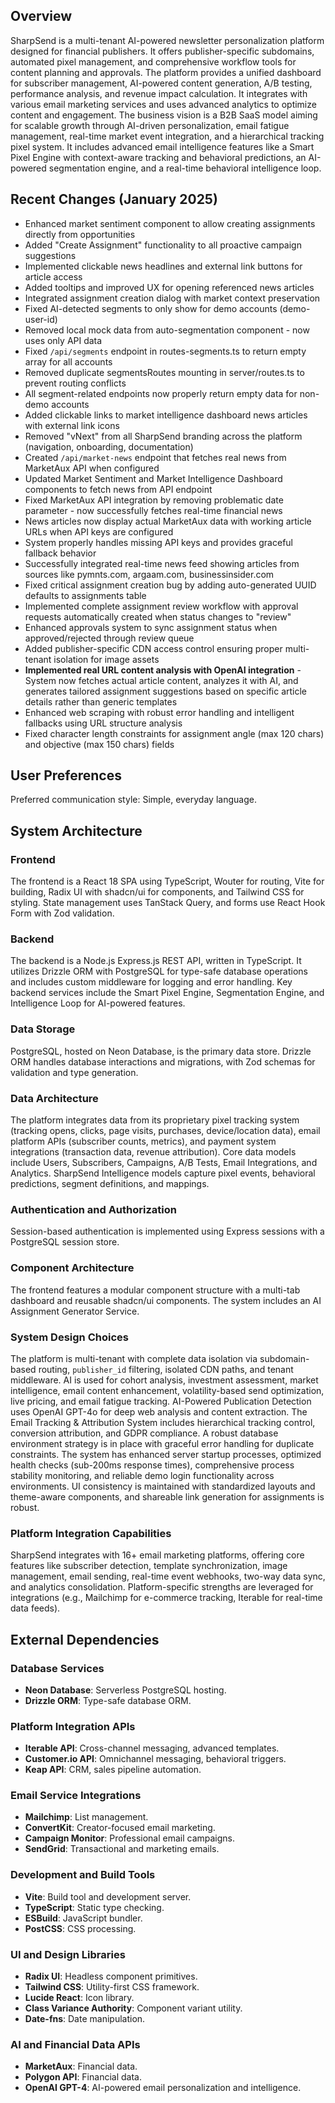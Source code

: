 ## Overview

SharpSend is a multi-tenant AI-powered newsletter personalization platform designed for financial publishers. It offers publisher-specific subdomains, automated pixel management, and comprehensive workflow tools for content planning and approvals. The platform provides a unified dashboard for subscriber management, AI-powered content generation, A/B testing, performance analysis, and revenue impact calculation. It integrates with various email marketing services and uses advanced analytics to optimize content and engagement. The business vision is a B2B SaaS model aiming for scalable growth through AI-driven personalization, email fatigue management, real-time market event integration, and a hierarchical tracking pixel system. It includes advanced email intelligence features like a Smart Pixel Engine with context-aware tracking and behavioral predictions, an AI-powered segmentation engine, and a real-time behavioral intelligence loop.

## Recent Changes (January 2025)
- Enhanced market sentiment component to allow creating assignments directly from opportunities
- Added "Create Assignment" functionality to all proactive campaign suggestions
- Implemented clickable news headlines and external link buttons for article access
- Added tooltips and improved UX for opening referenced news articles
- Integrated assignment creation dialog with market context preservation
- Fixed AI-detected segments to only show for demo accounts (demo-user-id)
- Removed local mock data from auto-segmentation component - now uses only API data
- Fixed `/api/segments` endpoint in routes-segments.ts to return empty array for all accounts
- Removed duplicate segmentsRoutes mounting in server/routes.ts to prevent routing conflicts
- All segment-related endpoints now properly return empty data for non-demo accounts
- Added clickable links to market intelligence dashboard news articles with external link icons
- Removed "vNext" from all SharpSend branding across the platform (navigation, onboarding, documentation)
- Created `/api/market-news` endpoint that fetches real news from MarketAux API when configured
- Updated Market Sentiment and Market Intelligence Dashboard components to fetch news from API endpoint
- Fixed MarketAux API integration by removing problematic date parameter - now successfully fetches real-time financial news
- News articles now display actual MarketAux data with working article URLs when API keys are configured
- System properly handles missing API keys and provides graceful fallback behavior
- Successfully integrated real-time news feed showing articles from sources like pymnts.com, argaam.com, businessinsider.com
- Fixed critical assignment creation bug by adding auto-generated UUID defaults to assignments table
- Implemented complete assignment review workflow with approval requests automatically created when status changes to "review"
- Enhanced approvals system to sync assignment status when approved/rejected through review queue
- Added publisher-specific CDN access control ensuring proper multi-tenant isolation for image assets
- **Implemented real URL content analysis with OpenAI integration** - System now fetches actual article content, analyzes it with AI, and generates tailored assignment suggestions based on specific article details rather than generic templates
- Enhanced web scraping with robust error handling and intelligent fallbacks using URL structure analysis
- Fixed character length constraints for assignment angle (max 120 chars) and objective (max 150 chars) fields

## User Preferences

Preferred communication style: Simple, everyday language.

## System Architecture

### Frontend

The frontend is a React 18 SPA using TypeScript, Wouter for routing, Vite for building, Radix UI with shadcn/ui for components, and Tailwind CSS for styling. State management uses TanStack Query, and forms use React Hook Form with Zod validation.

### Backend

The backend is a Node.js Express.js REST API, written in TypeScript. It utilizes Drizzle ORM with PostgreSQL for type-safe database operations and includes custom middleware for logging and error handling. Key backend services include the Smart Pixel Engine, Segmentation Engine, and Intelligence Loop for AI-powered features.

### Data Storage

PostgreSQL, hosted on Neon Database, is the primary data store. Drizzle ORM handles database interactions and migrations, with Zod schemas for validation and type generation.

### Data Architecture

The platform integrates data from its proprietary pixel tracking system (tracking opens, clicks, page visits, purchases, device/location data), email platform APIs (subscriber counts, metrics), and payment system integrations (transaction data, revenue attribution). Core data models include Users, Subscribers, Campaigns, A/B Tests, Email Integrations, and Analytics. SharpSend Intelligence models capture pixel events, behavioral predictions, segment definitions, and mappings.

### Authentication and Authorization

Session-based authentication is implemented using Express sessions with a PostgreSQL session store.

### Component Architecture

The frontend features a modular component structure with a multi-tab dashboard and reusable shadcn/ui components. The system includes an AI Assignment Generator Service.

### System Design Choices

The platform is multi-tenant with complete data isolation via subdomain-based routing, `publisher_id` filtering, isolated CDN paths, and tenant middleware. AI is used for cohort analysis, investment assessment, market intelligence, email content enhancement, volatility-based send optimization, live pricing, and email fatigue tracking. AI-Powered Publication Detection uses OpenAI GPT-4o for deep web analysis and content extraction. The Email Tracking & Attribution System includes hierarchical tracking control, conversion attribution, and GDPR compliance. A robust database environment strategy is in place with graceful error handling for duplicate constraints. The system has enhanced server startup processes, optimized health checks (sub-200ms response times), comprehensive process stability monitoring, and reliable demo login functionality across environments. UI consistency is maintained with standardized layouts and theme-aware components, and shareable link generation for assignments is robust.

### Platform Integration Capabilities

SharpSend integrates with 16+ email marketing platforms, offering core features like subscriber detection, template synchronization, image management, email sending, real-time event webhooks, two-way data sync, and analytics consolidation. Platform-specific strengths are leveraged for integrations (e.g., Mailchimp for e-commerce tracking, Iterable for real-time data feeds).

## External Dependencies

### Database Services

- **Neon Database**: Serverless PostgreSQL hosting.
- **Drizzle ORM**: Type-safe database ORM.

### Platform Integration APIs

- **Iterable API**: Cross-channel messaging, advanced templates.
- **Customer.io API**: Omnichannel messaging, behavioral triggers.
- **Keap API**: CRM, sales pipeline automation.

### Email Service Integrations

- **Mailchimp**: List management.
- **ConvertKit**: Creator-focused email marketing.
- **Campaign Monitor**: Professional email campaigns.
- **SendGrid**: Transactional and marketing emails.

### Development and Build Tools

- **Vite**: Build tool and development server.
- **TypeScript**: Static type checking.
- **ESBuild**: JavaScript bundler.
- **PostCSS**: CSS processing.

### UI and Design Libraries

- **Radix UI**: Headless component primitives.
- **Tailwind CSS**: Utility-first CSS framework.
- **Lucide React**: Icon library.
- **Class Variance Authority**: Component variant utility.
- **Date-fns**: Date manipulation.

### AI and Financial Data APIs

- **MarketAux**: Financial data.
- **Polygon API**: Financial data.
- **OpenAI GPT-4**: AI-powered email personalization and intelligence.